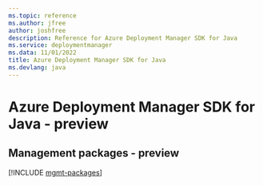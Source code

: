 ```yaml
---
ms.topic: reference
ms.author: jfree
author: joshfree
description: Reference for Azure Deployment Manager SDK for Java
ms.service: deploymentmanager
ms.data: 11/01/2022
title: Azure Deployment Manager SDK for Java
ms.devlang: java
---
```

# Azure Deployment Manager SDK for Java - preview

## Management packages - preview
[!INCLUDE [mgmt-packages](deployment-manager-mgmt-index.md)]